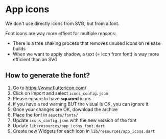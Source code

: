# App icons

We don't use directly icons from SVG, but from a font.

Font icons are way more effient for multiple reasons:
- There is a tree shaking process that removes unused icons on release builds 
- When we want to apply shadow, a text (= icon from font) is way more efficient than an SVG

## How to generate the font?

1. Go to https://www.fluttericon.com/
2. Click on import and select `icons_config.json`
3. Please ensure to have **squared** icons
4. If you have a red warning BUT the visual is OK, you can ignore it
5. Once your changes are OK, download the archive
6. Place the font in `assets/fonts/`
7. Update `icons_config.json` with the new version of the font
8. Update `lib/resources/app_icons_font.dart`
9. Create new Widgets for each icon in `lib/resources/app_icons.dart`